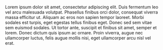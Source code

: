 Lorem ipsum dolor sit amet, consectetur adipiscing elit. Duis fermentum leo vel arcu malesuada volutpat. Phasellus finibus orci dolor, consequat viverra massa efficitur ut. Aliquam ac eros non sapien tempor laoreet. Morbi sodales est turpis, eget egestas tellus finibus eget. Donec sed sem vitae sem euismod sodales. Ut tortor ante, suscipit et finibus sit amet, semper et lorem. Donec dictum quis ipsum ac ornare. Proin viverra, augue nec ullamcorper luctus, felis augue mollis nisi, eget ullamcorper arcu nisl vel erat.